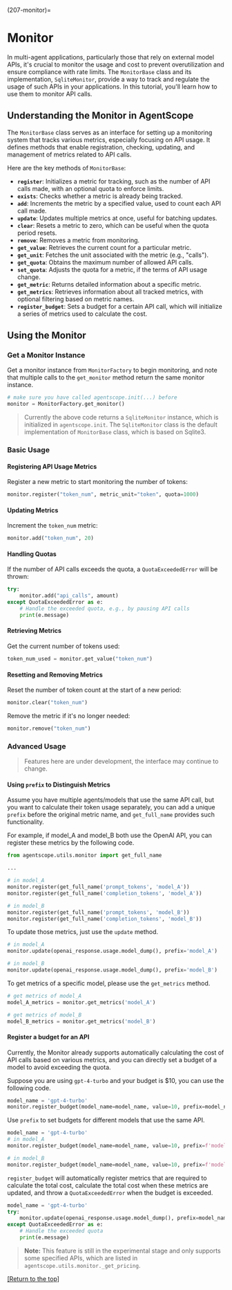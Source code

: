 (207-monitor)=

# Monitor

In multi-agent applications, particularly those that rely on external model APIs, it's crucial to monitor the usage and cost to prevent overutilization and ensure compliance with rate limits. The `MonitorBase` class and its implementation, `SqliteMonitor`, provide a way to track and regulate the usage of such APIs in your applications. In this tutorial, you'll learn how to use them to monitor API calls.

## Understanding the Monitor in AgentScope

The `MonitorBase` class serves as an interface for setting up a monitoring system that tracks various metrics, especially focusing on API usage. It defines methods that enable registration, checking, updating, and management of metrics related to API calls.

Here are the key methods of `MonitorBase`:

- **`register`**: Initializes a metric for tracking, such as the number of API calls made, with an optional quota to enforce limits.
- **`exists`**: Checks whether a metric is already being tracked.
- **`add`**: Increments the metric by a specified value, used to count each API call made.
- **`update`**: Updates multiple metrics at once, useful for batching updates.
- **`clear`**: Resets a metric to zero, which can be useful when the quota period resets.
- **`remove`**: Removes a metric from monitoring.
- **`get_value`**: Retrieves the current count for a particular metric.
- **`get_unit`**: Fetches the unit associated with the metric (e.g., "calls").
- **`get_quota`**: Obtains the maximum number of allowed API calls.
- **`set_quota`**: Adjusts the quota for a metric, if the terms of API usage change.
- **`get_metric`**: Returns detailed information about a specific metric.
- **`get_metrics`**: Retrieves information about all tracked metrics, with optional filtering based on metric names.
- **`register_budget`**: Sets a budget for a certain API call, which will initialize a series of metrics used to calculate the cost.

## Using the Monitor

### Get a Monitor Instance

Get a monitor instance from `MonitorFactory` to begin monitoring, and note that multiple calls to the `get_monitor` method return the same monitor instance.

```python
# make sure you have called agentscope.init(...) before
monitor = MonitorFactory.get_monitor()
```

> Currently the above code returns a `SqliteMonitor` instance, which is initialized in `agentscope.init`.
> The `SqliteMonitor` class is the default implementation of `MonitorBase` class, which is based on Sqlite3.

### Basic Usage

#### Registering API Usage Metrics

Register a new metric to start monitoring the number of tokens:

```python
monitor.register("token_num", metric_unit="token", quota=1000)
```

#### Updating Metrics

Increment the `token_num` metric:

```python
monitor.add("token_num", 20)
```

#### Handling Quotas

If the number of API calls exceeds the quota, a `QuotaExceededError` will be thrown:

```python
try:
    monitor.add("api_calls", amount)
except QuotaExceededError as e:
    # Handle the exceeded quota, e.g., by pausing API calls
    print(e.message)
```

#### Retrieving Metrics

Get the current number of tokens used:

```python
token_num_used = monitor.get_value("token_num")
```

#### Resetting and Removing Metrics

Reset the number of token count at the start of a new period:

```python
monitor.clear("token_num")
```

Remove the metric if it's no longer needed:

```python
monitor.remove("token_num")
```

### Advanced Usage

> Features here are under development, the interface may continue to change.

#### Using `prefix` to Distinguish Metrics

Assume you have multiple agents/models that use the same API call, but you want to calculate their token usage separately, you can add a unique `prefix` before the original metric name, and `get_full_name` provides such functionality.

For example, if model_A and model_B both use the OpenAI API, you can register these metrics by the following code.

```python
from agentscope.utils.monitor import get_full_name

...

# in model_A
monitor.register(get_full_name('prompt_tokens', 'model_A'))
monitor.register(get_full_name('completion_tokens', 'model_A'))

# in model_B
monitor.register(get_full_name('prompt_tokens', 'model_B'))
monitor.register(get_full_name('completion_tokens', 'model_B'))
```

To update those metrics, just use the `update` method.

```python
# in model_A
monitor.update(openai_response.usage.model_dump(), prefix='model_A')

# in model_B
monitor.update(openai_response.usage.model_dump(), prefix='model_B')
```

To get metrics of a specific model, please use the `get_metrics` method.

```python
# get metrics of model_A
model_A_metrics = monitor.get_metrics('model_A')

# get metrics of model_B
model_B_metrics = monitor.get_metrics('model_B')
```

#### Register a budget for an API

Currently, the Monitor already supports automatically calculating the cost of API calls based on various metrics, and you can directly set a budget of a model to avoid exceeding the quota.

Suppose you are using `gpt-4-turbo` and your budget is $10, you can use the following code.

```python
model_name = 'gpt-4-turbo'
monitor.register_budget(model_name=model_name, value=10, prefix=model_name)
```

Use `prefix` to set budgets for different models that use the same API.

```python
model_name = 'gpt-4-turbo'
# in model_A
monitor.register_budget(model_name=model_name, value=10, prefix=f'model_A.{model_name}')

# in model_B
monitor.register_budget(model_name=model_name, value=10, prefix=f'model_B.{model_name}')
```

`register_budget` will automatically register metrics that are required to calculate the total cost, calculate the total cost when these metrics are updated, and throw a `QuotaExceededError` when the budget is exceeded.

```python
model_name = 'gpt-4-turbo'
try:
    monitor.update(openai_response.usage.model_dump(), prefix=model_name)
except QuotaExceededError as e:
    # Handle the exceeded quota
    print(e.message)
```

> **Note:** This feature is still in the experimental stage and only supports some specified APIs, which are listed in `agentscope.utils.monitor._get_pricing`.

[[Return to the top]](#monitor)
